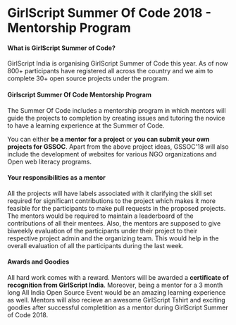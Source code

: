 # GirlScript Summer Of Code 2018 - Mentorship Program

#### What is GirlScript Summer of Code? 
GirlScript India is organising GirlScript Summer of Code this year. As of now 800+ participants have registered all across the country and we aim to complete 30+ open source projects under the program. 

#### Girlscript Summer Of Code Mentorship Program 
The Summer Of Code includes a mentorship program in which mentors will guide the projects to completion by creating issues and tutoring the novice to have a learning experience at the Summer of Code.

You can either **be a mentor for a project** or **you can submit your own projects for GSSOC**. Apart from the above project ideas, GSSOC'18 will also include the development of websites for various NGO organizations and Open web literacy programs.

#### Your responsibilities as a mentor
All the projects will have labels associated with it clarifying the skill set required for significant contributions to the project which makes it more feasible for the participants to make pull requests in the proposed projects.  
The mentors would be required to maintain a leaderboard of the contributions of all their mentees.  Also, the mentors are supposed to give biweekly evaluation of the participants under their project to their respective project admin and the organizing team.  This would help in the overall evaluation of all the participants during the last week. 

#### Awards and Goodies
All hard work comes with a reward. Mentors will be awarded a **certificate of recognition from GirlScript India**. Moreover, being a mentor for a 3 month long All India Open Source Event would be an amazing learning experience as well. Mentors will also recieve an awesome GirlScript Tshirt and exciting goodies after successful completition as a mentor during GirlScript Summer of Code 2018.
